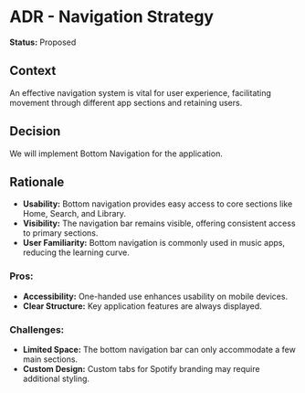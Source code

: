 # ADR - Navigation Strategy
**Status:** Proposed  

## Context
An effective navigation system is vital for user experience, facilitating movement through different app sections and retaining users.

## Decision
We will implement Bottom Navigation for the application.

## Rationale
- **Usability:** Bottom navigation provides easy access to core sections like Home, Search, and Library.
- **Visibility:** The navigation bar remains visible, offering consistent access to primary sections.
- **User Familiarity:** Bottom navigation is commonly used in music apps, reducing the learning curve.

### Pros:
- **Accessibility:** One-handed use enhances usability on mobile devices.
- **Clear Structure:** Key application features are always displayed.

### Challenges:
- **Limited Space:** The bottom navigation bar can only accommodate a few main sections.
- **Custom Design:** Custom tabs for Spotify branding may require additional styling.

